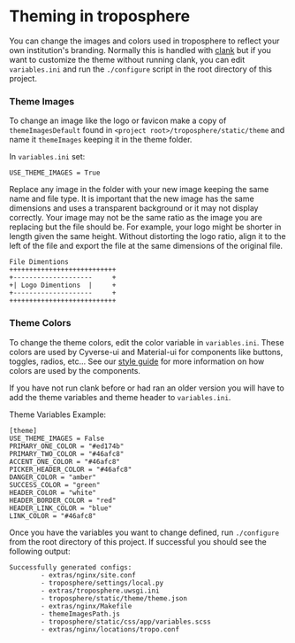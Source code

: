 # Theming in troposphere
 
You can change the images and colors used in troposphere to reflect your own
institution's branding. Normally this is handled with [clank](https://github.com/cyverse/clank) but if you want to customize the theme without running clank, you can edit `variables.ini` and run the `./configure` script in the root directory of this project.  
 
### Theme Images
To change an image like the logo or favicon make a copy of `themeImagesDefault` found in `<project root>/troposphere/static/theme` and name it `themeImages` keeping it in the theme folder.
 
In `variables.ini` set: 
```
USE_THEME_IMAGES = True
``` 
Replace any image in the folder with your new image keeping the same name and file type. It is important that the new image has the same dimensions and uses a transparent background or it may not display correctly. Your image may not be the same ratio as the image you are replacing but the file should be. For example, your logo might be shorter in length given the same height. Without distorting the logo ratio, align it to the left of the file and export the file at the same dimensions of the original file.
 
```
File Dimentions
+++++++++++++++++++++++++++
+--------------------     +
+| Logo Dimentions  |     +
+--------------------     +
+++++++++++++++++++++++++++
```
### Theme Colors
To change the theme colors, edit the color variable in `variables.ini`. These colors are used by Cyverse-ui and Material-ui for components like buttons, toggles, radios, etc... See our [style guide](https://cyverse.github.io/cyverse-ui) for more information on how colors are used by the components.

If you have not run clank before or had ran an older version you will have to add the theme variables and theme header to `variables.ini`.

Theme Variables Example:
```
[theme]
USE_THEME_IMAGES = False
PRIMARY_ONE_COLOR = "#ed174b"
PRIMARY_TWO_COLOR = "#46afc8"
ACCENT_ONE_COLOR = "#46afc8"
PICKER_HEADER_COLOR = "#46afc8"
DANGER_COLOR = "amber"
SUCCESS_COLOR = "green"
HEADER_COLOR = "white"
HEADER_BORDER_COLOR = "red"
HEADER_LINK_COLOR = "blue"
LINK_COLOR = "#46afc8"
```

Once you have the variables you want to change defined, run `./configure` from the root directory of this project. If successful you should see the following output:
```
Successfully generated configs:
        - extras/nginx/site.conf
        - troposphere/settings/local.py
        - extras/troposphere.uwsgi.ini
        - troposphere/static/theme/theme.json
        - extras/nginx/Makefile
        - themeImagesPath.js
        - troposphere/static/css/app/variables.scss
        - extras/nginx/locations/tropo.conf
```
